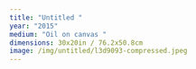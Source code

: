 ```yaml
---
title: "Untitled "
year: "2015"
medium: "Oil on canvas "
dimensions: 30x20in / 76.2x50.8cm
image: /img/untitled/l3d9093-compressed.jpeg
---
```




